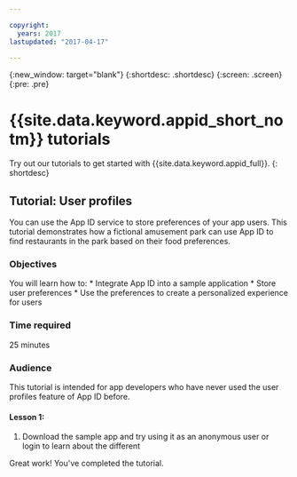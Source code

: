 ```yaml
---

copyright:
  years: 2017
lastupdated: "2017-04-17"

---
```


{:new_window: target="blank"}
{:shortdesc: .shortdesc}
{:screen: .screen}
{:pre: .pre}

# {{site.data.keyword.appid_short_notm}} tutorials

Try out our tutorials to get started with {{site.data.keyword.appid_full}}.
{: shortdesc}

## Tutorial: User profiles

You can use the App ID service to store preferences of your app users. This tutorial demonstrates how a fictional amusement park can use App ID to find restaurants in the park based on their food preferences.


### Objectives

You will learn how to:
    * Integrate App ID into a sample application
    * Store user preferences
    * Use the preferences to create a personalized experience for users

### Time required

25 minutes

### Audience

This tutorial is intended for app developers who have never used the user profiles feature of App ID before.


#### Lesson 1:

1. Download the sample app and try using it as an anonymous user or login to learn about the different 


Great work! You've completed the tutorial.
